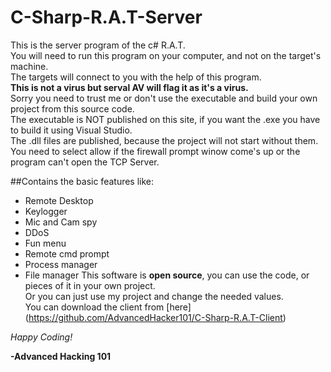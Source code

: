 # C-Sharp-R.A.T-Server
This is the server program of the c# R.A.T.  
You will need to run this program on your computer, and not on the target's machine.  
The targets will connect to you with the help of this program.  
**This is not a virus but serval AV will flag it as it's a virus.**  
Sorry you need to trust me or don't use the executable and build your own project from this source code.  
The executable is NOT published on this site, if you want the .exe you have to build it using Visual Studio.  
The .dll files are published, because the project will not start without them.  
You need to select allow if the firewall prompt winow come's up or the program can't open the TCP Server.  

##Contains the basic features like:  
- Remote Desktop
- Keylogger
- Mic and Cam spy
- DDoS
- Fun menu
- Remote cmd prompt
- Process manager
- File manager
This software is **open source**, you can use the code, or pieces of it in your own project.  
Or you can just use my project and change the needed values.  
You can download the client from [here] (https://github.com/AdvancedHacker101/C-Sharp-R.A.T-Client)

*Happy Coding!*  

**\-Advanced Hacking 101**
